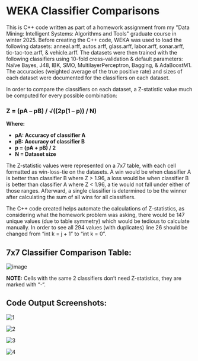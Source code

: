 # WEKA Classifier Comparisons

This is C++ code written as part of a homework assignment from my "Data Mining: Intelligent Systems: Algorithms and Tools" graduate course in winter 2025. Before creating the C++ code, WEKA was used to load the following datasets: anneal.arff, autos.arff, glass.arff, labor.arff, sonar.arff, tic-tac-toe.arff, & vehicle.arff. The datasets were then trained with the following classifiers using 10-fold cross-validation & default parameters: Naïve Bayes, J48, IBK, SMO, MultilayerPerceptron, Bagging, & AdaBoostM1. The accuracies (weighted average of the true positive rate) and sizes of each dataset were documented for the classifiers on each dataset.

In order to compare the classifiers on each dataset, a Z-statistic value much be computed for every possible combination:
### Z = (pA – pB) / √((2p(1 – p)) / N)
**Where:**
* **pA: Accuracy of classifier A**
* **pB: Accuracy of classifier B**
* **p = (pA + pB) / 2**
* **N = Dataset size**

The Z-statistic values were represented on a 7x7 table, with each cell formatted as win-loss-tie on the datasets. A win would be when classifier A is better than classifier B where Z > 1.96, a loss would be when classifier B is better than classifier A where Z < 1.96, a tie would not fall under either of those ranges. Afterward, a single classifier is determined to be the winner after calculating the sum of all wins for all classifiers.

The C++ code created helps automate the calculations of Z-statistics, as considering what the homework problem was asking, there would be 147 unique values (due to table symmetry) which would be tedious to calculate manually. In order to see all 294 values (with duplicates) line 26 should be changed from “int k = j + 1” to “int k = 0”.

## 7x7 Classifier Comparison Table:

![image](https://github.com/user-attachments/assets/edfab514-380d-4890-ba7e-40a40d8b97fd)

**NOTE:** Cells with the same 2 classifiers don’t need Z-statistics, they are marked with “-“.

## Code Output Screenshots:

![1](https://github.com/user-attachments/assets/b14002e0-5d24-4aa1-a2b4-a213df7a6f9c)

![2](https://github.com/user-attachments/assets/8ae10d00-79aa-489a-a835-72309796b6df)

![3](https://github.com/user-attachments/assets/930abf74-1f28-4525-a4b2-5a37a8717265)

![4](https://github.com/user-attachments/assets/e498db66-0a17-40a4-9e5a-11e4b08e4363)

